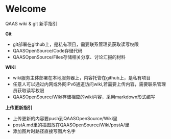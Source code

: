 # Welcome
QAAS wiki &amp; git 新手指引

**Git**
- git部署在github上，是私有项目，需要联系管理员获取读写权限
- QAASOpenSource/Code存储代码
- QAASOpenSource/Files存储相关分享、讨论汇报的材料

**WIKI**
- wiki服务主体部署在本地服务器上，内容托管在github上，是私有项目
- 任意人可以通过内网或外网IPv6通道访问wiki,若需要上传内容，需要联系管理员获取读写权限
- QAASOpenSource/Wiki存储相应的wiki内容，采用markdown形式编写

**上传更新指引**
- 上传更新的内容要push到QAASOpenSource/Wiki里
- postA.md里的插图放在QAASOpenSource/Wiki/postA/里
- 添加图片时路径直接写图片名字

